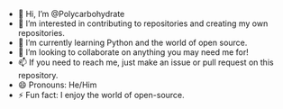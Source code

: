 - 👋 Hi, I’m @Polycarbohydrate
- 👀 I’m interested in contributing to repositories and creating my own repositories.
- 🌱 I’m currently learning Python and the world of open source.
- 💞️ I’m looking to collaborate on anything you may need me for!
- 📫 If you need to reach me, just make an issue or pull request on this repository.
- 😄 Pronouns: He/Him
- ⚡ Fun fact: I enjoy the world of open-source.

<!---
Polycarbohydrate/Polycarbohydrate is a ✨ special ✨ repository because its `README.md` (this file) appears on your GitHub profile.
You can click the Preview link to take a look at your changes.
--->
